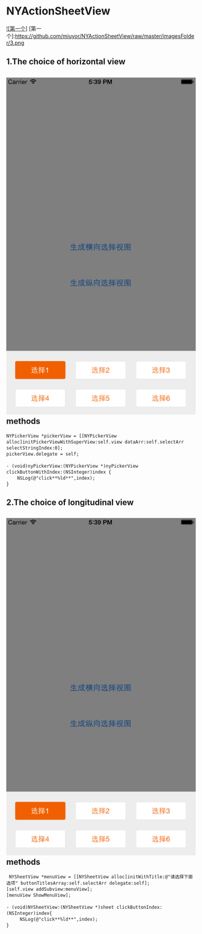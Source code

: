 # NYActionSheetView

<!--[![baidu]](http://baidu.com)这个是链接  -->
<!--[baidu]:http://www.baidu.com/img/bdlogo.gif "百度Logo"这个是显示的  -->

[![第一个]](https://github.com/miuyor/NYActionSheetView/raw/master/imagesFolder/3.png)
[第一个]:https://github.com/miuyor/NYActionSheetView/raw/master/imagesFolder/3.png

1.The choice of horizontal view
-----

![image](https://github.com/miuyor/NYActionSheetView/raw/master/imagesFolder/0.png)
methods
----
    NYPickerView *pickerView = [[NYPickerView alloc]initPickerViewWithSuperView:self.view dataArr:self.selectArr selectStringIndex:0];
    pickerView.delegate = self;
    
    - (void)nyPickerView:(NYPickerView *)nyPickerView clickButtonWithIndex:(NSInteger)index {
        NSLog(@"click**%ld**",index);
    }


2.The choice of longitudinal view
------

![image](https://github.com/miuyor/NYActionSheetView/raw/master/imagesFolder/0.png)
methods
----
     NYSheetView *menuView = [[NYSheetView alloc]initWithTitle:@"请选择下面选项" buttonTitlesArray:self.selectArr delegate:self];
    [self.view addSubview:menuView];
    [menuView ShowMenuView];
    
    - (void)NYSheetView:(NYSheetView *)sheet clickButtonIndex:(NSInteger)index{
         NSLog(@"click**%ld**",index);
    }

